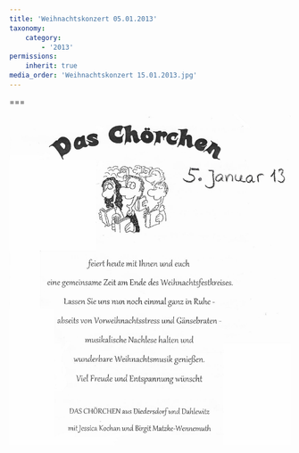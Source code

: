 ```yaml
---
title: 'Weihnachtskonzert 05.01.2013'
taxonomy:
    category:
        - '2013'
permissions:
    inherit: true
media_order: 'Weihnachtskonzert 15.01.2013.jpg'
---
```


===

![Weihnachtskonzert%2015.01.2013](Weihnachtskonzert%2015.01.2013.jpg "Weihnachtskonzert%2015.01.2013")